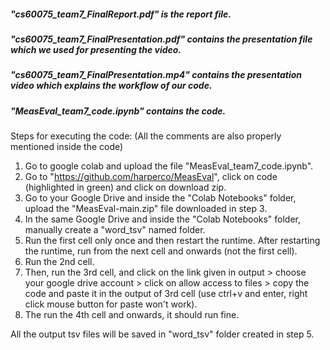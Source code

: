 ##### "cs60075_team7_FinalReport.pdf" is the report file.
##### "cs60075_team7_FinalPresentation.pdf" contains the presentation file which we used for presenting the video.
##### "cs60075_team7_FinalPresentation.mp4" contains the presentation video which explains the workflow of our code.
##### "MeasEval_team7_code.ipynb" contains the code.

Steps for executing the code: (All the comments are also properly mentioned inside the code)
1. Go to google colab and upload the file "MeasEval_team7_code.ipynb".
2. Go to "https://github.com/harperco/MeasEval", click on code (highlighted in green) and click on download zip.
3. Go to your Google Drive and inside the "Colab Notebooks" folder, upload the "MeasEval-main.zip" file downloaded in step 3.
4. In the same Google Drive and inside the "Colab Notebooks" folder, manually create a "word_tsv" named folder.
5. Run the first cell only once and then restart the runtime. After restarting the runtime, run from the next cell and onwards (not the first cell).
6. Run the 2nd cell.
7. Then, run the 3rd cell, and click on the link given in output > choose your google drive account > click on allow access to files > copy the code and paste 		it in the output of 3rd cell (use ctrl+v and enter, right click mouse button for paste won't work).
8. The run the 4th cell and onwards, it should run fine.


All the output tsv files will be saved in "word_tsv" folder created in step 5. 
